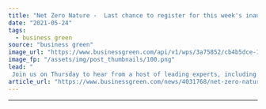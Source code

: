 ```yaml
---
title: "Net Zero Nature -  Last chance to register for this week's inaugural virtual summit"
date: "2021-05-24"
tags: 
  - business green
source: "business green"
image_url: "https://www.businessgreen.com/api/v1/wps/3a75852/cb4b5dce-1120-4e14-beae-549eced644b9/4/BSGNZH21-LOGOS-NATURE-185x114.png"
image_fp: "/assets/img/post_thumbnails/100.png"
lead: "
 Join us on Thursday to hear from a host of leading experts, including WWF's Tanya Steel, Professor Partha Dasgupta, and Environment Minister Rebecca Pow ..."
article_url: "https://www.businessgreen.com/news/4031768/net-zero-nature-last-chance-register-inaugural-virtual-summit"
---
```


---
